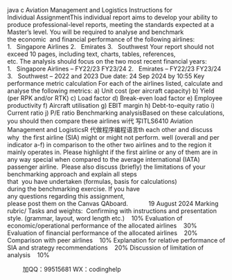 java c
Aviation Management and Logistics
Instructions for Individual AssignmentThis individual report aims to develop your ability to produce professional-level reports, meeting the standards expected at a Master’s level. You will be required to analyse and benchmark the economic  and financial performance of the following airlines:
1.   Singapore Airlines
2.   Emirates
3.   Southwest
Your report should not exceed 10 pages, including text, charts, tables, references, etc. The analysis should focus on the two most recent financial years:
1.   Singapore Airlines – FY22/23  FY23/24
2.   Emirates – FY22/23  FY23/24
3.   Southwest – 2022 and 2023
Due date: 24 Sep 2024 by 10:55
Key performance metric calculation
For each of the airlines listed, calculate and analyse the following metrics:
a) Unit cost (per aircraft capacity)
b) Yield (per RPK and/or RTK)
c) Load factor
d) Break-even load factor
e) Employee productivity
f) Aircraft utilisation
g) EBIT margin
h) Debt-to-equity ratio
i) Current ratio
j) P/E ratio
Benchmarking analysisBased on these calculations, you should then compare these airlines wi代 写ITLS6410 Aviation Management and LogisticsR
代做程序编程语言th each other and discuss why  the first airline (SIA) might or might not perform. well (overall and per indicator a-f) in comparison to the other two airlines and to the region it mainly operates in. Please highlight if the first airline or any of them are in any way special when compared to the average international (IATA) passenger airline.  Please also discuss (briefly) the limitations of your benchmarking approach and explain all steps that  you have undertaken (formulas, basis for calculations) during the benchmarking exercise. If you have any questions regarding this assignment, please post them on the Canvas QAboard.            19 August 2024
Marking rubric/ Tasks and weights: 
Confirming with instructions and presentation style. (grammar, layout, word length etc.)    10%
Evaluation of economic/operational performance of the allocated airlines    30%
Evaluation of financial performance of the allocated airlines    20%
Comparison with peer airlines    10%
Explanation for relative performance of SIA and strategy recommendations    20%
Discussion of limitation of analysis    10%



         
加QQ：99515681  WX：codinghelp
